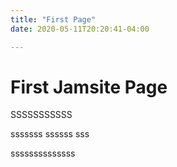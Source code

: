 ```yaml
---
title: "First Page"
date: 2020-05-11T20:20:41-04:00

---
```


# First Jamsite Page

SSSSSSSSSSS

sssssss
ssssss
sss

ssssssssssssss
